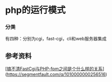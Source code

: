 # php的运行模式

### 分类

有四种：分别为cgi，fast-cgi，cli和web服务器集成



## 参考资料

[[搞不清FastCgi与PHP-fpm之间是个什么样的关系](https://segmentfault.com/q/1010000000256516)](https://segmentfault.com/q/1010000000256516)

